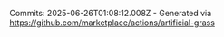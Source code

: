 Commits: 2025-06-26T01:08:12.008Z - Generated via https://github.com/marketplace/actions/artificial-grass
<br>

